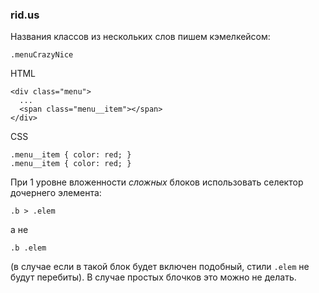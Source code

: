 ### rid.us

Названия классов из нескольких слов пишем кэмелкейсом:
```
.menuCrazyNice
```

HTML
```
<div class="menu">
  ...
  <span class="menu__item"></span>
</div>
```
CSS
```
.menu__item { color: red; }
.menu__item { color: red; }
```

При 1 уровне вложенности *сложных* блоков использовать селектор дочернего элемента:
```
.b > .elem
```
а не
```
.b .elem
```
(в случае если в такой блок будет включен подобный, стили `.elem` не будут перебиты).
В случае простых блочков это можно не делать.

